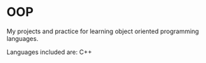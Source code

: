 # OOP

My projects and practice for learning object oriented programming languages. 

Languages included are:
C++
